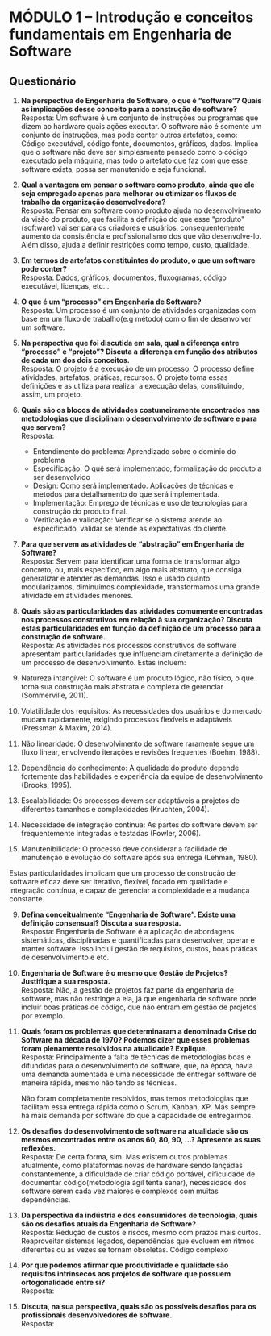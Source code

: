 # MÓDULO 1 – Introdução e conceitos fundamentais em Engenharia de Software

## Questionário

1. **Na perspectiva de Engenharia de Software, o que é “software”? Quais as implicações desse conceito para a construção de software?**  
   Resposta: Um software é um conjunto de instruções ou programas que dizem ao hardware quais ações executar. O software não é somente um conjunto de instruções, mas pode conter outros artefatos, como: Código executável, código fonte, documentos, gráficos, dados. Implica que o software não deve ser simplesmente pensado como o código executado pela máquina, mas todo o artefato que faz com que esse software exista, possa ser manutenido e seja funcional.

2. **Qual a vantagem em pensar o software como produto, ainda que ele seja empregado apenas para melhorar ou otimizar os fluxos de trabalho da organização desenvolvedora?**  
   Resposta: Pensar em software como produto ajuda no desenvolvimento da visão do produto, que facilita a definição do que esse "produto"(software) vai ser para os criadores e usuários, consequentemente aumento da consistência e profissionalismo dos que vão desenvolve-lo. Além disso, ajuda a definir restrições como tempo, custo, qualidade.

3. **Em termos de artefatos constituintes do produto, o que um software pode conter?**  
   Resposta: Dados, gráficos, documentos, fluxogramas, código executável, licenças, etc...

4. **O que é um “processo” em Engenharia de Software?**  
   Resposta: Um processo é um conjunto de atividades organizadas com base em um fluxo de trabalho(e.g método) com o fim de desenvolver um software.

5. **Na perspectiva que foi discutida em sala, qual a diferença entre “processo” e “projeto”? Discuta a diferença em função dos atributos de cada um dos dois conceitos.**  
   Resposta: O projeto é a execução de um processo. O processo define atividades, artefatos, práticas, recursos. O projeto toma essas definições e as utiliza para realizar a execução delas, constituindo, assim, um projeto.

6. **Quais são os blocos de atividades costumeiramente encontrados nas metodologias que disciplinam o desenvolvimento de software e para que servem?**  
   Resposta: 
   - Entendimento do problema: Aprendizado sobre o domínio do problema 
   - Especificação: O quê será implementado, formalização do produto a ser desenvolvido 
   - Design: Como será implementado. Aplicações de técnicas e metodos para detalhamento do que será implementada.
   - Implementação: Emprego de técnicas e uso de tecnologias para construção do produto final.
   - Verificação e validação: Verificar se o sistema atende ao especificado, validar se atende as expectativas do cliente.

7. **Para que servem as atividades de “abstração” em Engenharia de Software?**  
   Resposta: Servem para identificar uma forma de transformar algo concreto, ou, mais específico, em algo mais abstrato, que consiga generalizar e atender as demandas. Isso é usado quanto modularizamos, diminuímos complexidade, transformamos uma grande atividade em atividades menores.

8. **Quais são as particularidades das atividades comumente encontradas nos processos construtivos em relação à sua organização? Discuta estas particularidades em função da definição de um processo para a construção de software.**  
   Resposta:  As atividades nos processos construtivos de software apresentam particularidades que influenciam diretamente a definição de um processo de desenvolvimento. Estas incluem:

1. Natureza intangível: O software é um produto lógico, não físico, o que torna sua construção mais abstrata e complexa de gerenciar (Sommerville, 2011).
2. Volatilidade dos requisitos: As necessidades dos usuários e do mercado mudam rapidamente, exigindo processos flexíveis e adaptáveis (Pressman & Maxim, 2014).
3. Não linearidade: O desenvolvimento de software raramente segue um fluxo linear, envolvendo iterações e revisões frequentes (Boehm, 1988).
4. Dependência do conhecimento: A qualidade do produto depende fortemente das habilidades e experiência da equipe de desenvolvimento (Brooks, 1995).
5. Escalabilidade: Os processos devem ser adaptáveis a projetos de diferentes tamanhos e complexidades (Kruchten, 2004).
6. Necessidade de integração contínua: As partes do software devem ser frequentemente integradas e testadas (Fowler, 2006).
7. Manutenibilidade: O processo deve considerar a facilidade de manutenção e evolução do software após sua entrega (Lehman, 1980).

Estas particularidades implicam que um processo de construção de software eficaz deve ser iterativo, flexível, focado em qualidade e integração contínua, e capaz de gerenciar a complexidade e a mudança constante.

9. **Defina conceitualmente “Engenharia de Software”. Existe uma definição consensual? Discuta a sua resposta.**  
   Resposta: Engenharia de Software é a aplicação de abordagens sistemáticas, disciplinadas e quantificadas para desenvolver, operar e manter software. Isso inclui gestão de requisitos, custos, boas práticas de desenvolvimento e etc. 

10. **Engenharia de Software é o mesmo que Gestão de Projetos? Justifique a sua resposta.**  
    Resposta: Não, a gestão de projetos faz parte da engenharia de software, mas não restringe a ela, já que engenharia de software pode incluir boas práticas de código, que não entram em gestão de projetos por exemplo.

11. **Quais foram os problemas que determinaram a denominada Crise do Software na década de 1970? Podemos dizer que esses problemas foram plenamente resolvidos na atualidade? Explique.**  
    Resposta: Principalmente a falta de técnicas de metodologias boas e difundidas para o desenvolvimento de software, que, na época, havia uma demanda aumentada e uma necessidade de entregar software de maneira rápida, mesmo não tendo as técnicas. 

	 Não foram completamente resolvidos, mas temos metodologias que facilitam essa entrega rápida como o Scrum, Kanban, XP. Mas sempre há mais demanda por software do que a capacidade de entregarmos.

12. **Os desafios do desenvolvimento de software na atualidade são os mesmos encontrados entre os anos 60, 80, 90, ...? Apresente as suas reflexões.**  
    Resposta: De certa forma, sim. Mas existem outros problemas atualmente, como plataformas novas de hardware sendo lançadas constantemente, a dificuldade de criar código portável, dificuldade de documentar código(metodologia ágil tenta sanar), necessidade dos software serem cada vez maiores e complexos com muitas dependências. 

13. **Da perspectiva da indústria e dos consumidores de tecnologia, quais são os desafios atuais da Engenharia de Software?**  
    Resposta: Redução de custos e riscos, mesmo com prazos mais curtos. Reaproveitar sistemas legados, dependências que evoluem em ritmos diferentes ou as vezes se tornam obsoletas. Código complexo

14. **Por que podemos afirmar que produtividade e qualidade são requisitos intrínsecos aos projetos de software que possuem ortogonalidade entre si?**  
    Resposta:

15. **Discuta, na sua perspectiva, quais são os possíveis desafios para os profissionais desenvolvedores de software.**  
    Resposta: